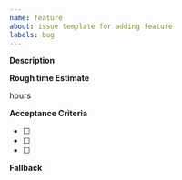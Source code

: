 ```yaml
---
name: feature
about: issue template for adding feature
labels: bug
---
```


**Description**

<feature-short-description> 

**Rough time Estimate**

<HH> hours

**Acceptance Criteria**

- [ ] <Criteria-1>
- [ ] <Criteria-2>
- [ ] <Criteria-3>


**Fallback**

<fallback-short-description>

